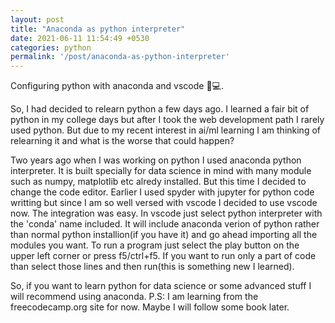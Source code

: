 ```yaml
---
layout: post
title: "Anaconda as python interpreter"
date: 2021-06-11 11:54:49 +0530
categories: python
permalink: '/post/anaconda-as-python-interpreter'
---
```


Configuring python with anaconda and vscode 🐍💻.

So, I had decided to relearn python a few days ago. I learned a fair bit of python in my college days but after I took the web development path I rarely used python. But due to my recent interest in ai/ml learning I am thinking of relearning it and what is the worse that could happen?

Two years ago when I was working on python I used anaconda python interpreter. It is built specially for data science in mind with many module such as numpy, matplotlib etc alredy installed. But this time I decided to change the code editor. Earlier I used spyder with jupyter for python code writting but since I am so well versed with vscode I decided to use vscode now. The integration was easy. In vscode just select python interpreter with the 'conda' name included. It will include anaconda verion of python rather than normal python installion(if you have it) and go ahead importing all the modules you want. To run a program just select the play button on the upper left corner or press  f5/ctrl+f5. If you want to run only a part of code than select those lines and then run(this is something new I learned).

So, if you want to learn python for data science or some advanced stuff I will recommend using anaconda. P.S: I am learning from the freecodecamp.org site for now. Maybe I will follow some book later.